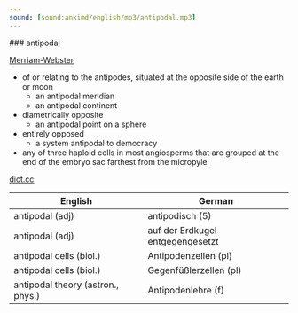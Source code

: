 ```yaml
---
sound: [sound:ankimd/english/mp3/antipodal.mp3]
---
```


\### antipodal

[Merriam-Webster](https://www.merriam-webster.com/dictionary/antipodal)

- of or relating to the antipodes, situated at the opposite side of the earth or moon
    - an antipodal meridian
    - an antipodal continent
- diametrically opposite
    - an antipodal point on a sphere
- entirely opposed
    - a system antipodal to democracy
- any of three haploid cells in most angiosperms that are grouped at the end of the embryo sac farthest from the micropyle

[dict.cc](https://www.dict.cc/antipodal)

| English        | German       |
| -------------- | ------------ |
| antipodal (adj) | antipodisch (5) |
| antipodal (adj) | auf der Erdkugel entgegengesetzt |
| antipodal cells (biol.) | Antipodenzellen (pl) |
| antipodal cells (biol.) | Gegenfüßlerzellen (pl) |
| antipodal theory (astron., phys.) | Antipodenlehre (f) |
